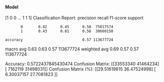 #### Model
[1 0 0 ... 1 1 1]
Classification Report:
              precision    recall  f1-score   support

           0       0.82      0.45      0.58  75017574
           1       0.43      0.81      0.56  38660150

    accuracy                           0.57 113677724
   macro avg       0.63      0.63      0.57 113677724
weighted avg       0.69      0.57      0.57 113677724

Accuracy: 0.5722437845430474
Confusion Matrix:
[[33553340 41464234]
 [ 7162119 31498031]]
Confusion Matrix (%):
[[29.51619615 36.47524998]
 [ 6.30037157 27.7081823 ]]
